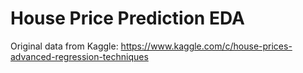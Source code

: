 # House Price Prediction EDA

Original data from Kaggle: https://www.kaggle.com/c/house-prices-advanced-regression-techniques
